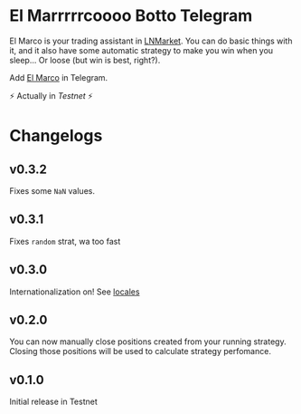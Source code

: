 # El Marrrrrcoooo Botto Telegram

El Marco is your trading assistant in [LNMarket](https://lnmarkets.com/). You can do basic things with it, and it also have some automatic strategy to make you win when you sleep... Or loose (but win is best, right?).

Add [El Marco](https://t.me/ElmarcoBot) in Telegram.

⚡ Actually in *Testnet* ⚡

# Changelogs

## v0.3.2

Fixes some `NaN` values.

## v0.3.1

Fixes `random` strat, wa too fast

## v0.3.0

Internationalization on! See [locales](https://github.com/Chaine-de-Blocs/el-marco-bot/tree/master/locales)

## v0.2.0

You can now manually close positions created from your running strategy. Closing those positions will be used to calculate strategy perfomance.

## v0.1.0

Initial release in Testnet